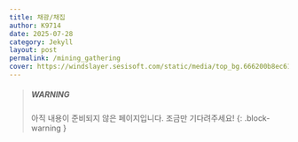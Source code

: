 ```yaml
---
title: 채광/채집
author: K9714
date: 2025-07-28
category: Jekyll
layout: post
permalink: /mining_gathering
cover: https://windslayer.sesisoft.com/static/media/top_bg.666200b8ec612320e954.png
---
```


> ##### WARNING
>
> 아직 내용이 준비되지 않은 페이지입니다. 조금만 기다려주세요!
{: .block-warning }